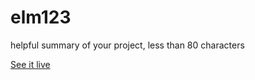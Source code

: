 # elm123

helpful summary of your project, less than 80 characters

[See it live](https://satellite-of-love.github.io/elm123)